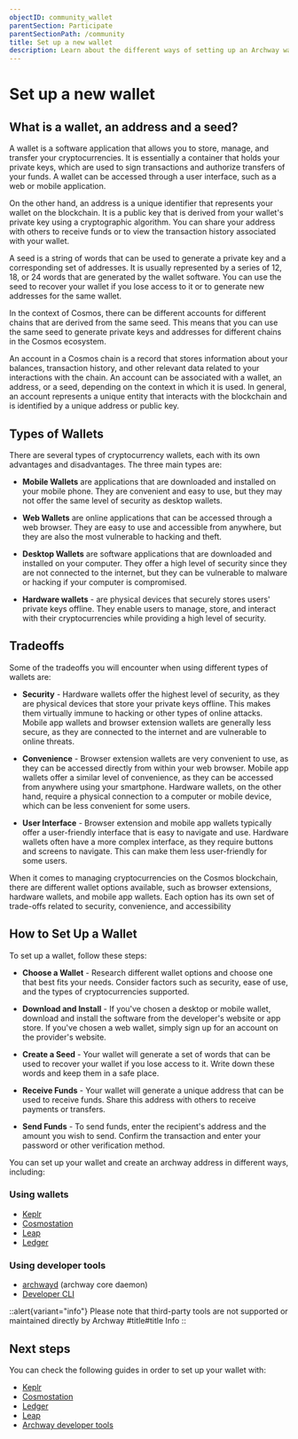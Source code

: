 ```yaml
---
objectID: community_wallet
parentSection: Participate
parentSectionPath: /community
title: Set up a new wallet
description: Learn about the different ways of setting up an Archway wallet
---
```




# Set up a new wallet

## What is a wallet, an address and a seed?

A wallet is a software application that allows you to store, manage, and transfer your cryptocurrencies. It is essentially a container that holds your private keys, which are used to sign transactions and authorize transfers of your funds. A wallet can be accessed through a user interface, such as a web or mobile application.

On the other hand, an address is a unique identifier that represents your wallet on the blockchain. It is a public key that is derived from your wallet's private key using a cryptographic algorithm. You can share your address with others to receive funds or to view the transaction history associated with your wallet.

A seed is a string of words that can be used to generate a private key and a corresponding set of addresses. It is usually represented by a series of 12, 18, or 24 words that are generated by the wallet software. You can use the seed to recover your wallet if you lose access to it or to generate new addresses for the same wallet.

In the context of Cosmos, there can be different accounts for different chains that are derived from the same seed. This means that you can use the same seed to generate private keys and addresses for different chains in the Cosmos ecosystem.

An account in a Cosmos chain is a record that stores information about your balances, transaction history, and other relevant data related to your interactions with the chain. An account can be associated with a wallet, an address, or a seed, depending on the context in which it is used. In general, an account represents a unique entity that interacts with the blockchain and is identified by a unique address or public key.



## Types of Wallets

There are several types of cryptocurrency wallets, each with its own advantages and disadvantages. The three main types are:

- **Mobile Wallets** are applications that are downloaded and installed on your mobile phone. They are convenient and easy to use, but they may not offer the same level of security as desktop wallets.

- **Web Wallets** are online applications that can be accessed through a web browser. They are easy to use and accessible from anywhere, but they are also the most vulnerable to hacking and theft.

- **Desktop Wallets** are software applications that are downloaded and installed on your computer. They offer a high level of security since they are not connected to the internet, but they can be vulnerable to malware or hacking if your computer is compromised.

- **Hardware wallets** - are physical devices that securely stores users' private keys offline. They enable users to manage, store, and interact with their cryptocurrencies while providing a high level of security.

## Tradeoffs

Some of the tradeoffs you will encounter when using different types of wallets are:

- **Security** - Hardware wallets offer the highest level of security, as they are physical devices that store your private keys offline. This makes them virtually immune to hacking or other types of online attacks. Mobile app wallets and browser extension wallets are generally less secure, as they are connected to the internet and are vulnerable to online threats.

- **Convenience** - Browser extension wallets are very convenient to use, as they can be accessed directly from within your web browser. Mobile app wallets offer a similar level of convenience, as they can be accessed from anywhere using your smartphone. Hardware wallets, on the other hand, require a physical connection to a computer or mobile device, which can be less convenient for some users.

- **User Interface** - Browser extension and mobile app wallets typically offer a user-friendly interface that is easy to navigate and use. Hardware wallets often have a more complex interface, as they require buttons and screens to navigate. This can make them less user-friendly for some users.

When it comes to managing cryptocurrencies on the Cosmos blockchain, there are different wallet options available, such as browser extensions, hardware wallets, and mobile app wallets. Each option has its own set of trade-offs related to security, convenience, and accessibility



## How to Set Up a Wallet

To set up a wallet, follow these steps:

- **Choose a Wallet** - Research different wallet options and choose one that best fits your needs. Consider factors such as security, ease of use, and the types of cryptocurrencies supported.

- **Download and Install** - If you've chosen a desktop or mobile wallet, download and install the software from the developer's website or app store. If you've chosen a web wallet, simply sign up for an account on the provider's website.

- **Create a Seed** - Your wallet will generate a set of words that can be used to recover your wallet if you lose access to it. Write down these words and keep them in a safe place.

- **Receive Funds** - Your wallet will generate a unique address that can be used to receive funds. Share this address with others to receive payments or transfers.

- **Send Funds** - To send funds, enter the recipient's address and the amount you wish to send. Confirm the transaction and enter your password or other verification method.

You can set up your wallet and create an archway address in different ways, including:

### Using wallets

- [Keplr](/community/wallet-setup/keplr/keplr-setup)
- [Cosmostation](/community/wallet-setup/cosmostation-setup)
- [Leap](/community/wallet-setup/leap-setup)
- [Ledger](/community/wallet-setup/ledger-setup)

### Using developer tools

- [archwayd](/developers/getting-started/install#install-archwayd-using-docker) (archway core daemon)
- [Developer CLI](/developers/developer-tools/developer-cli)

::alert{variant="info"}
Please note that third-party tools are not supported or maintained directly by Archway
#title#title
Info
::


## Next steps

You can check the following guides in order to set up your wallet with:
 - [Keplr](keplr-setup)
 - [Cosmostation](cosmostation-setup)
 - [Ledger](ledger-setup)
 - [Leap](leap-setup)
 - [Archway developer tools](dev-setup)










<!-- ### Extras

Read on for extra tips and tricks for using your new account.

#### Transferring ARCH tokens

Here's how we can transfer `ARCH` tokens between accounts using the **archwayd** daemon.


```bash
archwayd tx send $(archwayd keys show ${SENDER_ACCOUNT} -a) $(archwayd keys show ${RECEIVING_ACCOUNT} -a) 12ARCH --fees 0.1ARCH --chain-id 'constantine-3'
```

Then, you should be prompted with the following confirmation question:

```json
{
  "body": {
    "messages": [
      {
        "@type": "/cosmos.bank.v1beta1.MsgSend",
        "from_address": "archway1gjllda936w6hu983pcy39m2gegfa29h6tyaezz",
        "to_address": "archway12zjz75hq3gmhc75pmcs9klc26mrhyvkueghy2l",
        "amount": [
          {
            "denom": "ARCH",
            "amount": "12"
          }
        ]
      }
    ],
    "memo": "",
    "timeout_height": "0",
    "extension_options": [

    ],
    "non_critical_extension_options": [

    ]
  },
  "auth_info": {
    "signer_infos": [

    ],
    "fee": {
      "amount": [
        {
          "denom": "ARCH",
          "amount": "0"
        }
      ],
      "gas_limit": "200000",
      "payer": "",
      "granter": ""
    }
  },
  "signatures": [

  ]
}

confirm transaction before signing and broadcasting [y/N]: y
```

Enter `y` and hit the enter key.

Then we need to wait few moments for our transaction to go through. If things go well, we will see an output like this:

```json
{
  "height": "609",
  "txhash": "4F7AA2832D5190B68C5E4F2ABDC41B732BCCA582DCD27B0FD11898A3CBF48310",
  "data": "0A060A0473656E64",
  "raw_log": "[{\"events\":[{\"type\":\"message\",\"attributes\":[{\"key\":\"action\",\"value\":\"send\"},{\"key\":\"sender\",\"value\":\"archway1gjllda936w6hu983pcy39m2gegfa29h6tyaezz\"},{\"key\":\"module\",\"value\":\"bank\"}]},{\"type\":\"transfer\",\"attributes\":[{\"key\":\"recipient\",\"value\":\"archway12zjz75hq3gmhc75pmcs9klc26mrhyvkueghy2l\"},{\"key\":\"sender\",\"value\":\"archway1g
S
Private keys: The Ledger device securely stores your private keys offline, ensuring they are never exposed to the internet or other online threats. This is called "cold storage" and is considered the most secure method for storing cryptocurrencies.

Transactions: To send or receive cryptocurrency, you connect the Ledger device to a computer or mobile device via USB (for Ledger Nano S) or Bluetooth (for Ledger Nano X). You then use the Ledger Live software or a compatible wallet app to interact with your cryptocurrencies. The device will prompt you to confirm transactions by physically pressing buttons on the device, providing an extra layer of security known as "transaction validation."jllda936w6hu983pcy39m2gegfa29h6tyaezz\"},{\"key\":\"amount\",\"value\":\"12ARCH\"}]}]}]",
  "logs": [
    {
      "events": [
        {
          "type": "message",
          "attributes": [
            {
              "key": "action",
              "value": "send"
            },
            {
              "key": "sender",
              "value": "archway1gjllda936w6hu983pcy39m2gegfa29h6tyaezz"
            },
            {
S
Private keys: The Ledger device securely stores your private keys offline, ensuring they are never exposed to the internet or other online threats. This is called "cold storage" and is considered the most secure method for storing cryptocurrencies.

Transactions: To send or receive cryptocurrency, you connect the Ledger device to a computer or mobile device via USB (for Ledger Nano S) or Bluetooth (for Ledger Nano X). You then use the Ledger Live software or a compatible wallet app to interact with your cryptocurrencies. The device will prompt you to confirm transactions by physically pressing buttons on the device, providing an extra layer of security known as "transaction validation."
              "key": "module",
              "value": "bank"
            }
          ]
        },
        {
          "type": "transfer",
          "attributes": [
            {
              "key": "recipient",
              "value": "archway12zjz75hq3gmhc75pmcs9klc26mrhyvkueghy2l"
            },
            {
              "key": "sender",
              "value": "archway1gjllda936w6hu983pcy39m2gegfa29h6tyaezz"
            },
            {
              "key": "amount",
              "value": "12ARCH"
            }
          ]
        }
      ]
    }
  ],
  "gas_wanted": "200000",
  "gas_used": "61028"
}
```

Now let's check again the balance of our wallet:

```bash
archwayd query bank balances $(archwayd keys show my-wallet -a)
```
```yml
balances:
- amount: "12"
  denom: ARCH
pagination: {}
``` -->

